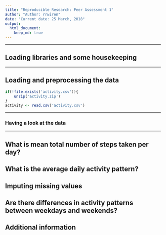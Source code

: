 ```yaml
---
title: "Reproducible Research: Peer Assessment 1"
author: "Author: rrwiren"
date: "Current date: 25 March, 2018"
output: 
  html_document:
    keep_md: true
---
```


---
## Loading libraries and some housekeeping
---


## Loading and preprocessing the data


```r
if(!file.exists('activity.csv')){
    unzip('activity.zip')
}
activity <- read.csv('activity.csv')
```

---
### Having a look at the data
---





## What is mean total number of steps taken per day?



## What is the average daily activity pattern?



## Imputing missing values



## Are there differences in activity patterns between weekdays and weekends?




## Additional information
